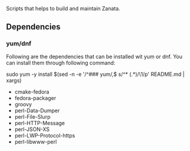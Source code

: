 Scripts that helps to build and maintain Zanata.

## Dependencies

### yum/dnf
Following are the dependencies that can be installed wit yum or dnf.
You can install them through following command:

sudo yum -y install $(sed -n -e '/^### yum/,$ s/^* \(.*\)/\1/p' README.md | xargs)

* cmake-fedora
* fedora-packager
* groovy
* perl-Data-Dumper
* perl-File-Slurp
* perl-HTTP-Message
* perl-JSON-XS
* perl-LWP-Protocol-https
* perl-libwww-perl
